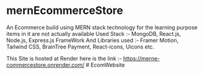 # mernEcommerceStore
An Ecommerce build using MERN stack technology for the learning purpose items in it are not actually available
Used Stack :- MongoDB, React.js, Node.js, Express.js
FrameWork And Libraries used :- Framer Motion, Tailwind CSS, BrainTree Payment, React-icons, Uicons etc.

This Site is hosted at Render here is the link :- https://merne-commercestore.onrender.com/
#   E c o m W e b s i t e  
 
